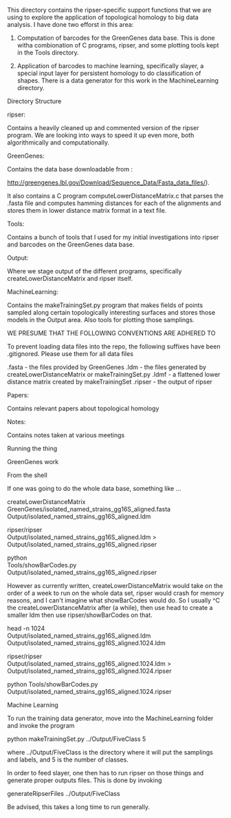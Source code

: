 This directory contains the ripser-specific support functions that we
are using to explore the application of topological homology to big data
analysis. I have done two efforst in this area:

1) Computation of barcodes for the GreenGenes data base. This is done
witha combionation of C programs, ripser, and some plotting tools kept
in the Tools directory.

2) Application of barcodes to machine learning, specifically slayer, a
special input layer for persistent homology to do classification of
shapes. There is a data generator for this work in the MachineLearning
directory.


Directory Structure

ripser:

Contains a heavily cleaned up and commented version of the ripser
program. We are looking into ways to speed it up even more, both
algorithmically and computationally.

GreenGenes:

Contains the data base downloadable from :

http://greengenes.lbl.gov/Download/Sequence_Data/Fasta_data_files/).

It also contains a C program computeLowerDistanceMatrix.c that parses the
.fasta file and computes hamming distances for each of the alignments
and stores them in lower distance matrix format in a text file.

Tools:

Contains a bunch of tools that I used for my initial investigations
into ripser and barcodes on the GreenGenes data base.

Output:

Where we stage output of the different programs, specifically
createLowerDistanceMatrix and ripser itself.

MachineLearning:

Contains the makeTrainingSet.py program that makes fields of points
sampled along certain topologically interesting surfaces and stores
those models in the Output area. Also tools for plotting those
samplings.

WE PRESUME THAT THE FOLLOWING CONVENTIONS ARE ADHERED TO

To prevent loading data files into the repo, the following suffixes
have been .gitignored. Please use them for all data files

.fasta - the files provided by GreenGenes
.ldm - the files generated by createLowerDistanceMatrix or makeTrainingSet.py
.ldmf - a flattened lower distance matrix created by makeTrainingSet
.ripser - the output of ripser

Papers:

Contains relevant papers about topological homology

Notes:

Contains notes taken at various meetings

Running the thing

GreenGenes work

From the shell

If one was going to do the whole data base, something like ...

createLowerDistanceMatrix \
GreenGenes/isolated_named_strains_gg16S_aligned.fasta \
Output/isolated_named_strains_gg16S_aligned.ldm

ripser/ripser \
Output/isolated_named_strains_gg16S_aligned.ldm > \
Output/isolated_named_strains_gg16S_aligned.ripser

python \
Tools/showBarCodes.py \
Output/isolated_named_strains_gg16S_aligned.ripser

However as currently written, createLowerDistanceMatrix would take on
the order of a week to run on the whole data set, ripser would crash
for memory reasons, and I can't imagine what showBarCodes would do. So
I usually ^C the createLowerDistanceMatrix after (a while), then use
head to create a smaller ldm then use ripser/showBarCodes on that.

head -n 1024 \
Output/isolated_named_strains_gg16S_aligned.ldm \
Output/isolated_named_strains_gg16S_aligned.1024.ldm

ripser/ripser \
Output/isolated_named_strains_gg16S_aligned.1024.ldm > \
Output/isolated_named_strains_gg16S_aligned.1024.ripser

python Tools/showBarCodes.py \
Output/isolated_named_strains_gg16S_aligned.1024.ripser

Machine Learning

To run the training data generator, move into the MachineLearning folder and invoke the program

python makeTrainingSet.py ../Output/FiveClass 5

where ../Output/FiveClass is the directory where it will put the
samplings and labels, and 5 is the number of classes.

In order to feed slayer, one then has to run ripser on those things
and generate proper outputs files. This is done by invoking

generateRipserFiles ../Output/FiveClass

Be advised, this takes a long time to run generally.
